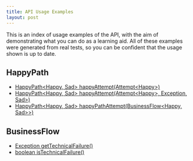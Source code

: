 ```yaml
---
title: API Usage Examples
layout: post
---
```

This is an index of usage examples of the API, with the aim of demonstrating what you can do as a learning aid.
All of these examples were generated from real tests, so you can be confident that the usage shown is up to date.

## HappyPath
* [HappyPath&lt;Happy, Sad&gt; happyAttempt(Attempt&lt;Happy&gt;)](HappyPath/HappyPath-Happy,_Sad-_happyAttempt-Attempt-Happy--)
* [HappyPath&lt;Happy, Sad&gt; happyAttempt(Attempt&lt;Happy&gt;, Exception, Sad&gt;)](HappyPath/HappyPath-Happy,_Sad-_happyAttempt-Attempt-Happy-,_Exception,_Sad--)
* [HappyPath&lt;Happy, Sad&gt; happyPathAttempt(BusinessFlow&lt;Happy, Sad&gt;&gt;)](HappyPath/HappyPath-Happy,_Sad-_happyPathAttempt-BusinessFlow-Happy,_Sad---)

## BusinessFlow
* [Exception getTechnicalFailure()](BusinessFlow/Exception_getTechnicalFailure--)
* [boolean isTechnicalFailure()](BusinessFlow/boolean_isTechnicalFailure--)